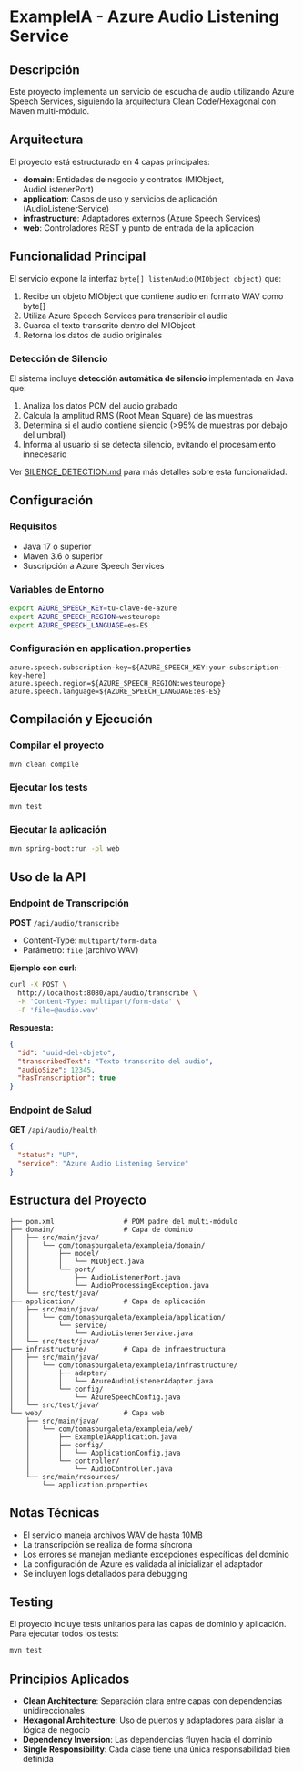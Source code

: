 
# ExampleIA - Azure Audio Listening Service

## Descripción

Este proyecto implementa un servicio de escucha de audio utilizando Azure Speech Services, siguiendo la arquitectura Clean Code/Hexagonal con Maven multi-módulo.

## Arquitectura

El proyecto está estructurado en 4 capas principales:

- **domain**: Entidades de negocio y contratos (MIObject, AudioListenerPort)
- **application**: Casos de uso y servicios de aplicación (AudioListenerService)
- **infrastructure**: Adaptadores externos (Azure Speech Services)
- **web**: Controladores REST y punto de entrada de la aplicación

## Funcionalidad Principal

El servicio expone la interfaz `byte[] listenAudio(MIObject object)` que:

1. Recibe un objeto MIObject que contiene audio en formato WAV como byte[]
2. Utiliza Azure Speech Services para transcribir el audio
3. Guarda el texto transcrito dentro del MIObject
4. Retorna los datos de audio originales

### Detección de Silencio

El sistema incluye **detección automática de silencio** implementada en Java que:

1. Analiza los datos PCM del audio grabado
2. Calcula la amplitud RMS (Root Mean Square) de las muestras
3. Determina si el audio contiene silencio (>95% de muestras por debajo del umbral)
4. Informa al usuario si se detecta silencio, evitando el procesamiento innecesario

Ver [SILENCE_DETECTION.md](SILENCE_DETECTION.md) para más detalles sobre esta funcionalidad.

## Configuración

### Requisitos

- Java 17 o superior
- Maven 3.6 o superior
- Suscripción a Azure Speech Services

### Variables de Entorno

```bash
export AZURE_SPEECH_KEY=tu-clave-de-azure
export AZURE_SPEECH_REGION=westeurope
export AZURE_SPEECH_LANGUAGE=es-ES
```

### Configuración en application.properties

```properties
azure.speech.subscription-key=${AZURE_SPEECH_KEY:your-subscription-key-here}
azure.speech.region=${AZURE_SPEECH_REGION:westeurope}
azure.speech.language=${AZURE_SPEECH_LANGUAGE:es-ES}
```

## Compilación y Ejecución

### Compilar el proyecto

```bash
mvn clean compile
```

### Ejecutar los tests

```bash
mvn test
```

### Ejecutar la aplicación

```bash
mvn spring-boot:run -pl web
```

## Uso de la API

### Endpoint de Transcripción

**POST** `/api/audio/transcribe`

- Content-Type: `multipart/form-data`
- Parámetro: `file` (archivo WAV)

**Ejemplo con curl:**

```bash
curl -X POST \
  http://localhost:8080/api/audio/transcribe \
  -H 'Content-Type: multipart/form-data' \
  -F 'file=@audio.wav'
```

**Respuesta:**

```json
{
  "id": "uuid-del-objeto",
  "transcribedText": "Texto transcrito del audio",
  "audioSize": 12345,
  "hasTranscription": true
}
```

### Endpoint de Salud

**GET** `/api/audio/health`

```json
{
  "status": "UP",
  "service": "Azure Audio Listening Service"
}
```

## Estructura del Proyecto

```
├── pom.xml                 # POM padre del multi-módulo
├── domain/                 # Capa de dominio
│   ├── src/main/java/
│   │   └── com/tomasburgaleta/exampleia/domain/
│   │       ├── model/
│   │       │   └── MIObject.java
│   │       └── port/
│   │           ├── AudioListenerPort.java
│   │           └── AudioProcessingException.java
│   └── src/test/java/
├── application/            # Capa de aplicación
│   ├── src/main/java/
│   │   └── com/tomasburgaleta/exampleia/application/
│   │       └── service/
│   │           └── AudioListenerService.java
│   └── src/test/java/
├── infrastructure/         # Capa de infraestructura
│   ├── src/main/java/
│   │   └── com/tomasburgaleta/exampleia/infrastructure/
│   │       ├── adapter/
│   │       │   └── AzureAudioListenerAdapter.java
│   │       └── config/
│   │           └── AzureSpeechConfig.java
│   └── src/test/java/
└── web/                    # Capa web
    ├── src/main/java/
    │   └── com/tomasburgaleta/exampleia/web/
    │       ├── ExampleIAApplication.java
    │       ├── config/
    │       │   └── ApplicationConfig.java
    │       └── controller/
    │           └── AudioController.java
    └── src/main/resources/
        └── application.properties
```

## Notas Técnicas

- El servicio maneja archivos WAV de hasta 10MB
- La transcripción se realiza de forma síncrona
- Los errores se manejan mediante excepciones específicas del dominio
- La configuración de Azure es validada al inicializar el adaptador
- Se incluyen logs detallados para debugging

## Testing

El proyecto incluye tests unitarios para las capas de dominio y aplicación. Para ejecutar todos los tests:

```bash
mvn test
```

## Principios Aplicados

- **Clean Architecture**: Separación clara entre capas con dependencias unidireccionales
- **Hexagonal Architecture**: Uso de puertos y adaptadores para aislar la lógica de negocio
- **Dependency Inversion**: Las dependencias fluyen hacia el dominio
- **Single Responsibility**: Cada clase tiene una única responsabilidad bien definida
